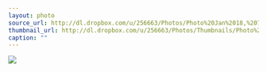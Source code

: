 ```yaml
---
layout: photo
source_url: http://dl.dropbox.com/u/256663/Photos/Photo%20Jan%2018,%207%2004%2036.jpg
thumbnail_url: http://dl.dropbox.com/u/256663/Photos/Thumbnails/Photo%20Jan%2018,%207%2004%2036.jpg
caption: ""
---
```

![](http://dl.dropbox.com/u/256663/Photos/Photo%20Jan%2018,%207%2004%2036.jpg)